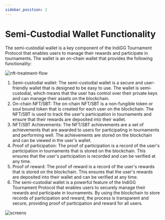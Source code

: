```yaml
---
sidebar_position: 2
---
```


# Semi-Custodial Wallet Functionality

The semi-custodial wallet is a key component of the lndiGG Tournament Protocol that enables users to manage their rewards and participate in tournaments. The wallet is an on-chain wallet that provides the following functionality:

![nft-treatment-flow](/img/nft-treatment-flow.png)

1. Semi-custodial wallet: The semi-custodial wallet is a secure and user-friendly wallet that is designed to be easy to use. The wallet is semi-custodial, which means that the user has control over their private keys and can manage their assets on the blockchain.
2. On-chain NFT/SBT: The on-chain NFT/SBT is a non-fungible token or soul bound token that is created for each user on the blockchain. The NFT/SBT is used to track the user's participation in tournaments and ensure that their rewards are deposited into their wallet.
3. NFT/SBT Achievements: The NFT/SBT achievements are a set of achievements that are awarded to users for participating in tournaments and performing well. The achievements are stored on the blockchain and can be viewed in the user's wallet.
4. Proof of participation: The proof of participation is a record of the user's participation in tournaments that is stored on the blockchain. This ensures that the user's participation is recorded and can be verified at any time.
5. Proof of reward: The proof of reward is a record of the user's rewards that is stored on the blockchain. This ensures that the user's rewards are deposited into their wallet and can be verified at any time.
6. The semi-custodial wallet is a powerful feature of the lndiGG Tournament Protocol that enables users to securely manage their rewards and participate in tournaments. By using the blockchain to store records of participation and reward, the process is transparent and secure, providing proof of participation and reward for all users.

![screens](/img/screens_3.png)
